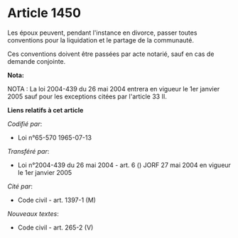 # Article 1450

Les époux peuvent, pendant l'instance en divorce, passer toutes conventions pour la liquidation et le partage de la
communauté.

Ces conventions doivent être passées par acte notarié, sauf en cas de demande conjointe.

**Nota:**

NOTA : La loi 2004-439 du 26 mai 2004 entrera en vigueur le 1er janvier 2005 sauf pour les exceptions citées par l'article 33
II.

**Liens relatifs à cet article**

_Codifié par_:

  - Loi n°65-570 1965-07-13

_Transféré par_:

  - Loi n°2004-439 du 26 mai 2004 - art. 6 () JORF 27 mai 2004 en vigueur le 1er janvier 2005

_Cité par_:

  - Code civil - art. 1397-1 (M)

_Nouveaux textes_:

  - Code civil - art. 265-2 (V)
